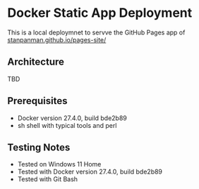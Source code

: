 # Docker Static App Deployment
This is a local deploymnet to servve the GitHub Pages app of [stanpanman.github.io/pages-site/](https://stanpanman.github.io/pages-site/)

## Architecture
TBD

## Prerequisites
- Docker version 27.4.0, build bde2b89
- sh shell with typical tools and perl
## Testing Notes
- Tested on Windows 11 Home
- Tested with Docker version 27.4.0, build bde2b89
- Tested with Git Bash
